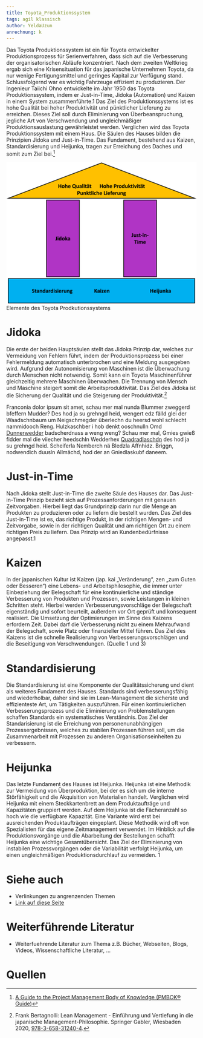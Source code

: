 ```yaml
---
title: Toyota_Produktionssystem
tags: agil klassisch
author: YeldaUzun
anrechnung: k
---
```


Das Toyota Produktionssystem ist ein für Toyota entwickelter Produktionsprozess für Serienverfahren, dass sich auf die Verbesserung der organisatorischen Abläufe konzentriert. Nach dem zweiten Weltkrieg ergab sich eine Krisensituation für das japanische Unternehmen Toyota, da nur wenige Fertigungsmittel und geringes Kapital zur Verfügung stand. Schlussfolgernd war es wichtig Fahrzeuge effizient zu produzieren. Der Ingenieur Taiichi Ohno entwickelte im Jahr 1950 das Toyota Produktionssystem, indem er Just-in-Time, Jidoka (Automation) und Kaizen in einem System zusammenführte.1 Das Ziel des Produktionssystems ist es hohe Qualität bei hoher Produktivität und pünktlicher Lieferung zu erreichen. Dieses Ziel soll durch Eliminierung von Überbeanspruchung, jegliche Art von Verschwendung und ungleichmäßiger Produktionsauslastung gewährleistet werden. Verglichen wird das Toyota Produktionssystem mit einem Haus. Die Säulen des Hauses bilden die Prinzipien Jidoka und Just-in-Time. Das Fundament, bestehend aus Kaizen, Standardisierung und Heijunka, tragen zur Erreichung des Daches und somit zum Ziel bei.[^2]

<img src="Toyota_Produktionssystem/ToyotaPS.png" alt="Elemente des Toyota Prodkutionssystems" width="600"/>
Elemente des Toyota Prodkutionssystems

# Jidoka

Die erste der beiden Hauptsäulen stellt das Jidoka Prinzip dar, welches zur Vermeidung von Fehlern führt, indem der Produktionsprozess bei einer Fehlermeldung automatisch unterbrochen und eine Meldung ausgegeben wird. Aufgrund der Autonomisierung von Maschinen ist die Überwachung durch Menschen nicht notwendig. Somit kann ein Toyota Maschinenführer gleichzeitig mehrere Maschinen überwachen. Die Trennung von Mensch und Maschine steigert somit die Arbeitsproduktivität. Das Ziel des Jidoka ist die Sicherung der Qualität und die Steigerung der Produktivität.[^1]

Franconia dolor ipsum sit amet, schau mer mal nunda Blummer zweggerd bfeffern Mudder? 
Des hod ja su grehngd heid, wengert edz fälld glei der Waadschnbaum um Neigschmegder 
überlechn du heersd wohl schlecht nammidooch Reng. Hulzkaschber i hob denkt ooschnulln 
Omd [Dunnerwedder](https://de.wiktionary.org/wiki/Donnerwetter) badscherdnass a weng weng? 
Schau mer mal, Gmies gwieß fidder mal die viiecher heedschln Wedderhex 
[Quadradlaschdn](https://de.wiktionary.org/wiki/Quadratlatschen) des hod ja su grehngd heid. 
Scheiferla Nemberch nä Bledzla Affnhidz. Briggn, nodwendich duusln Allmächd, hod der an 
Gniedlaskubf daneem.

# Just-in-Time

Nach Jidoka stellt Just-in-Time die zweite Säule des Hauses dar. Das Just-in-Time Prinzip bezieht sich auf Prozessanforderungen mit genauen Zeitvorgaben. Hierbei liegt das Grundprinzip darin nur die Menge an Produkten zu produzieren oder zu liefern die bestellt wurden. Das Ziel des Just-in-Time ist es, das richtige Produkt, in der richtigen Mengen- und Zeitvorgabe, sowie in der richtigen Qualität und am richtigen Ort zu einem richtigen Preis zu liefern. Das Prinzip wird an Kundenbedürfnisse angepasst.1

# Kaizen

In der japanischen Kultur ist Kaizen (jap. kai „Veränderung“, zen „zum Guten oder Besseren“) eine Lebens- und Arbeitsphilosophie,
die immer unter Einbeziehung der Belegschaft für eine kontinuierliche und ständige Verbesserung von Produkten und Prozessen, sowie Leistungen in kleinen Schritten steht. Hierbei werden Verbesserungsvorschläge der Belegschaft eigenständig und sofort beurteilt, außerdem vor Ort geprüft und konsequent realisiert. Die Umsetzung der Optimierungen im Sinne des Kaizens erfordern Zeit. Dabei darf die Verbesserung nicht zu einem Mehraufwand der Belegschaft, sowie Platz oder finanzieller Mittel führen. Das Ziel des Kaizens ist die schnelle Realisierung von Verbesserungsvorschlägen und die Beseitigung von Verschwendungen. (Quelle 1 und 3)

# Standardisierung

Die Standardisierung ist eine Komponente der Qualitätssicherung und dient als weiteres Fundament des Hauses. Standards sind verbesserungsfähig und wiederholbar, daher sind sie im Lean-Management die sicherste und effizienteste Art, um Tätigkeiten auszuführen. Für einen kontinuierlichen Verbesserungsprozess und die Eliminierung von Problemstellungen schaffen Standards ein systematisches Verständnis.  Das Ziel der Standarisierung ist die Erreichung von personenunabhängigen Prozessergebnissen, welches zu stabilen Prozessen führen soll, um die Zusammenarbeit mit Prozessen zu anderen Organisationseinheiten zu verbessern.

# Heijunka

Das letzte Fundament des Hauses ist Heijunka. Heijunka ist eine Methodik zur Vermeidung von Überproduktion, bei der es sich um die interne Störfähigkeit und die Akquisition von Materialien handelt. Verglichen wird Heijunka mit einem Steckkartenbrett an dem Produktaufträge und Kapazitäten gruppiert werden. Auf dem Heijunka ist die Fächeranzahl so hoch wie die verfügbare Kapazität. Eine Variante wird erst bei ausreichenden Produktaufträgen eingeplant. Diese Methodik wird oft von Spezialisten für das eigene Zeitmanagement verwendet. Im Hinblick auf die Produktionsvorgänge und die Abarbeitung der Bestellungen schafft Heijunka eine wichtige Gesamtübersicht. Das Ziel der Eliminierung von instabilen Prozessvorgängen oder die Variabilität verfolgt Heijunka, um einen ungleichmäßigen Produktionsdurchlauf zu vermeiden. 1

# Siehe auch

* Verlinkungen zu angrenzenden Themen
* [Link auf diese Seite](Toyota_Produktionssystem.md)

# Weiterführende Literatur

* Weiterfuehrende Literatur zum Thema z.B. Bücher, Webseiten, Blogs, Videos, Wissenschaftliche Literatur, ...

# Quellen

[^1]: Frank Bertagnolli: Lean Management - Einführung und Vertiefung in die japanische Management-Philosophie. Springer Gabler, Wiesbaden 2020, [978-3-658-31240-4](https://www.doi.org/10.1007/978-3-658-31240-4).
[^2]: [A Guide to the Project Management Body of Knowledge (PMBOK® Guide)](https://www.pmi.org/pmbok-guide-standards/foundational/PMBOK)
[^3]: [Basic Formatting Syntax for GitHub flavored Markdown](https://docs.github.com/en/github/writing-on-github/getting-started-with-writing-and-formatting-on-github/basic-writing-and-formatting-syntax)
[^4]: [Advanced Formatting Syntax for GitHub flavored Markdown](https://docs.github.com/en/github/writing-on-github/working-with-advanced-formatting/organizing-information-with-tables)

